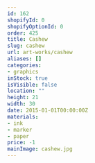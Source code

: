 ```yaml
---
id: 162
shopifyId: 0
shopifyOptionId: 0
order: 425
title: Cashew
slug: cashew
url: art-works/cashew
aliases: []
categories:
- graphics
inStock: true
isVisible: false
location: ""
height: 21
width: 30
date: 2015-01-01T00:00:00Z
materials:
- ink
- marker
- paper
price: -1
mainImage: cashew.jpg
---
```

